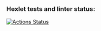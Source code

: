 ### Hexlet tests and linter status:
[![Actions Status](https://github.com/inasekin/python-project-49/actions/workflows/hexlet-check.yml/badge.svg)](https://github.com/inasekin/python-project-49/actions)